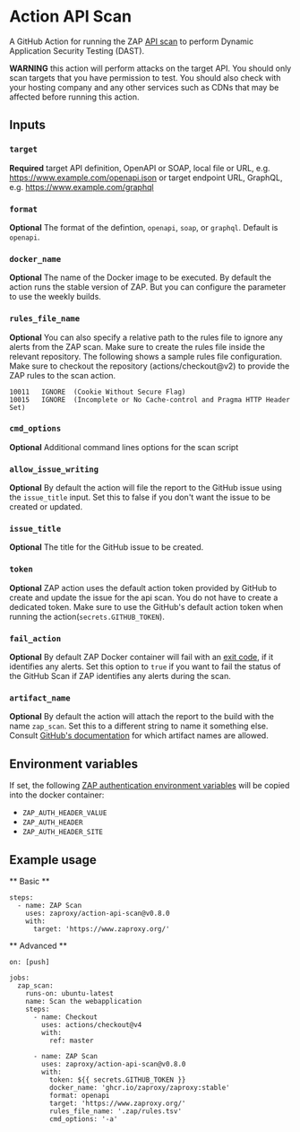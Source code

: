 # Action API Scan

A GitHub Action for running the ZAP [API scan](https://www.zaproxy.org/docs/docker/api-scan/) to perform
Dynamic Application Security Testing (DAST). 
 
**WARNING** this action will perform attacks on the target API.
You should only scan targets that you have permission to test.
You should also check with your hosting company and any other services such as CDNs that may be affected before running this action.

## Inputs

### `target`

**Required** target API definition, OpenAPI or SOAP, local file or URL, e.g. https://www.example.com/openapi.json
or target endpoint URL, GraphQL, e.g. https://www.example.com/graphql

### `format`

**Optional** The format of the defintion, `openapi`, `soap`, or `graphql`. Default is `openapi`.

### `docker_name`

**Optional** The name of the Docker image to be executed. By default the action runs the stable version of ZAP. But you can
configure the parameter to use the weekly builds.

### `rules_file_name`

**Optional** You can also specify a relative path to the rules file to ignore any alerts from the ZAP scan. Make sure to create
the rules file inside the relevant repository. The following shows a sample rules file configuration.
Make sure to checkout the repository (actions/checkout@v2) to provide the ZAP rules to the scan action.

```tsv
10011	IGNORE	(Cookie Without Secure Flag)
10015	IGNORE	(Incomplete or No Cache-control and Pragma HTTP Header Set)
```

### `cmd_options`

**Optional** Additional command lines options for the scan script

### `allow_issue_writing`

**Optional** By default the action will file the report to the GitHub issue using the `issue_title` input.
Set this to false if you don't want the issue to be created or updated.

### `issue_title`

**Optional** The title for the GitHub issue to be created.

### `token`

**Optional** ZAP action uses the default action token provided by GitHub to create and update the issue for the api scan.
You do not have to create a dedicated token. Make sure to use the GitHub's default action token when running the action(`secrets.GITHUB_TOKEN`).

### `fail_action`

**Optional** By default ZAP Docker container will fail with an [exit code](https://github.com/zaproxy/zaproxy/blob/7abbd57f6894c2abf4f1ed00fb95e99c34ef2e28/docker/zap-api-scan.py#L35),
if it identifies any alerts. Set this option to `true` if you want to fail the status of the GitHub Scan if ZAP identifies any alerts during the scan.

### `artifact_name`

**Optional** By default the action will attach the report to the build with the name `zap_scan`. Set this to a different string to name it something else. Consult [GitHub's documentation](https://github.com/actions/toolkit/blob/main/packages/artifact/docs/additional-information.md#non-supported-characters) for which artifact names are allowed.

## Environment variables

If set, the following [ZAP authentication environment variables](https://www.zaproxy.org/docs/authentication/handling-auth-yourself/#authentication-env-vars)
will be copied into the docker container:

- `ZAP_AUTH_HEADER_VALUE`
- `ZAP_AUTH_HEADER`
- `ZAP_AUTH_HEADER_SITE`

## Example usage

** Basic **

```
steps:
  - name: ZAP Scan
    uses: zaproxy/action-api-scan@v0.8.0
    with:
      target: 'https://www.zaproxy.org/'
```

** Advanced **

```
on: [push]

jobs:
  zap_scan:
    runs-on: ubuntu-latest
    name: Scan the webapplication
    steps:
      - name: Checkout
        uses: actions/checkout@v4
        with:
          ref: master

      - name: ZAP Scan
        uses: zaproxy/action-api-scan@v0.8.0
        with:
          token: ${{ secrets.GITHUB_TOKEN }}
          docker_name: 'ghcr.io/zaproxy/zaproxy:stable'
          format: openapi
          target: 'https://www.zaproxy.org/'
          rules_file_name: '.zap/rules.tsv'
          cmd_options: '-a'
```
